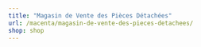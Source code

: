 ```yaml
---
title: "Magasin de Vente des Pièces Détachées"
url: /macenta/magasin-de-vente-des-pieces-detachees/
shop: shop
---
```

